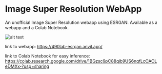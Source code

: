 # Image Super Resolution WebApp
An unofficial Image Super Resolution webapp using ESRGAN. Available as a webapp and a Colab Notebook.

![alt text](https://github.com/taheranjary/ESRGAN_webapp/blob/main/ESRGAN.jpg?raw=true)

link to webapp: https://490lab-esrgan.anvil.app/

link to Colab Notebook for easy inference: https://colab.research.google.com/drive/1BGzsc6pC88qib9US6nqfLcOAOLeDMXx-?usp=sharing
